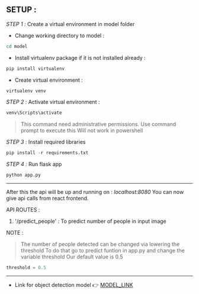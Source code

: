## SETUP :

_STEP 1 :_ Create a virtual environment in model folder

- Change working directory to model :

```bash
cd model
```

- Install virtualenv package if it is not installed already :

```bash
pip install virtualenv
```

- Create virtual environment :

```bash
virtualenv venv
```

_STEP 2 :_ Activate virtual environment :

```bash
venv\Scripts\activate
```

> This command need administrative permissions.
> Use command prompt to execute this
> Will not work in powershell

_STEP 3 :_ Install required libraries

```py
pip install -r requirements.txt
```

_STEP 4 :_ Run flask app

```bash
python app.py
```

---

After this the api will be up and running on : _localhost:8080_
You can now give api calls from react frontend.

API ROUTES :

1. '/predict_people' : To predict number of people in input image

NOTE :

> The number of people detected can be changed via lowering the threshold
> To do that go to predict funtion in app.py and change the variable threshold
> Our default value is 0.5

```py
threshold = 0.5
```

---

- Link for object detection model 👉 [MODEL_LINK](https://tfhub.dev/tensorflow/efficientdet/d0/1)
